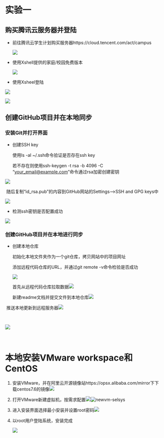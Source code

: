 



# 实验一

## 购买腾讯云服务器并登陆



- 前往腾讯云学生计划购买服务器https://cloud.tencent.com/act/campus

  ![](report1.assets/buycvm.png)

- 使用Xshell提供的家庭/校园免费版本

  ![](report1.assets/dwxsheel.png)



- 使用Xsheel登陆

![](report1.assets/loginwithxsheel.png)

![](report1.assets/loginwithxsheel2.png)









## 创建GitHub项目并在本地同步

### 安装Git并打开界面

- 创建SSH key

  使用ls -al ~/.ssh命令验证是否存在ssh key

  若不存在则使用ssh-keygen -t rsa -b 4096 -C “your_email@example.com”命令通过rsa加密创建密钥

![](report1.assets/checklocalssh.png)

​       随后复制“id_rsa.pub”的内容到GitHub网站的Settings–>SSH and GPG keys中

![](report1.assets/addpublickeytogithub-1.png)

- 检测ssh密钥是否配置成功

![](report1.assets/checksshconnect.png)

### 创建GitHub项目并在本地进行同步



- 创建本地仓库

  初始化本地文件夹作为一个git仓库，拷贝网站中的项目网址

  添加远程代码仓库的URL，并通过git remote -v命令检验是否成功

  ![](report1.assets/remote-v.png)

  首先从远程代码仓库拉取数据![](report1.assets/1568788183634.png)

  

  新建readme文档并提交文件到本地仓库![](report1.assets/createreadme&commit.png)

  



​		推送本地更新到远程服务器![](report1.assets/pushtoremote.png)

​		

![](report1.assets/pushresult.png)

​	

# 本地安装VMware workspace和CentOS



1. 安装VMware，并在阿里云开源镜像站https://opsx.alibaba.com/mirror下下载centos7.6的镜像![](report1.assets/dwcentos.png)

   

2. 打开VMware新建虚拟机，按需求配置![](report1.assets/newvm.png)![newvm-selsys](report1.assets/newvm-selsys.png)

3. 进入安装界面选择最小安装并设置root密码![](report1.assets/inscentos.png)

4. 以root用户登陆系统，安装完成

   ![](report1.assets/logincentos.png)
   
   
   
   







